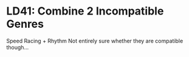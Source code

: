 # LD41: Combine 2 Incompatible Genres
Speed Racing + Rhythm
Not entirely sure whether they are compatible though...
